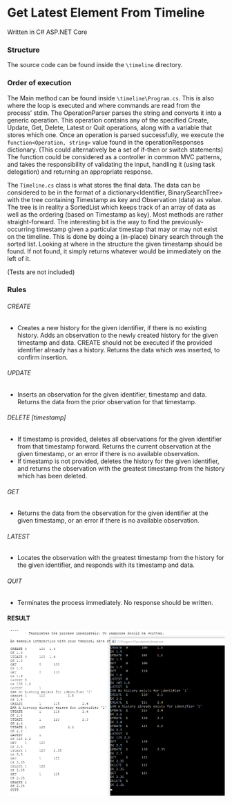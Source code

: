 # Get Latest Element From Timeline
Written in C# ASP.NET Core

### Structure
The source code can be found inside the `\timeline` directory.

### Order of execution
The Main method can be found inside `\timeline\Program.cs`. This is also where the loop is executed and where commands are read from the process' stdin.
The OperationParser parses the string and converts it into a generic operation. This operation contains any of the specified Create, Update, Get, Delete, Latest or Quit operations, along with a variable that stores which one.
Once an operation is parsed successfully, we execute the `function<Operation, string>` value found in the operationResponses dictionary. (This could alternatively be a set of if-then or switch statements)
The function could be considered as a controller in common MVC patterns, and takes the responsibility of validating the input, handling it (using task delegation) and returning an appropriate response.

The `Timeline.cs` class is what stores the final data. The data can be considered to be in the format of a dictionary<Identifier, BinarySearchTree> with the tree containing Timestamp as key and Observation (data) as value. The tree is in reality a SortedList which keeps track of an array of data as well as the ordering (based on Timestamp as key). Most methods are rather straight-forward. The interesting bit is the way to find the previously-occurring timestamp given a particular timestap that may or may not exist on the timeline.
This is done by doing a (in-place) binary search through the sorted list. Looking at where in the structure the given timestamp should be found. If not found, it simply returns whatever would be immediately on the left of it.

(Tests are not included)

### Rules

###### CREATE <id> <timestamp> <data>
   - Creates a new history for the given identifier, if there is no existing history. Adds an 
       observation to the newly created history for the given timestamp and data. CREATE should
       not be executed if the provided identifier already has a history. Returns the data which 
       was inserted, to confirm insertion. 
       
###### UPDATE <id> <timestamp> <data>
   - Inserts an observation for the given identifier, timestamp and data. Returns the data from 
       the prior observation for that timestamp. 
       
###### DELETE <id> [timestamp]
   - If timestamp is provided, deletes all observations for the given identifier from that 
       timestamp forward. Returns the current observation at the given timestamp, or an error if 
       there is no available observation. 
   - If timestamp is not provided, deletes the history for the given identifier, and returns
       the observation with the greatest timestamp from the history which has been deleted. 

###### GET <id> <timestamp>
   - Returns the data from the observation for the given identifier at the given timestamp, or
       an error if there is no available observation. 
       
###### LATEST <id>
   - Locates the observation with the greatest timestamp from the history for the given identifier,
       and responds with its timestamp and data. 

###### QUIT
   - Terminates the process immediately. No response should be written. 
   
   
   
   
#### RESULT
![result screenshot](https://github.com/TeunK/TemporalDataStore/blob/master/Timeline/Result.PNG?raw=true)

